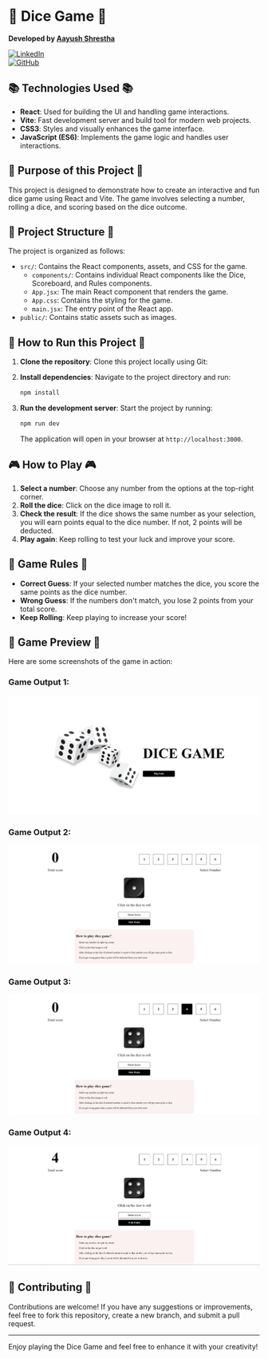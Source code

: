 # 🎲 Dice Game 🎲

**Developed by [Aayush Shrestha](https://github.com/aayush105)**

[![LinkedIn](https://img.shields.io/badge/LinkedIn-Profile-blue)](https://www.linkedin.com/in/aayushrestha/)  
[![GitHub](https://img.shields.io/badge/GitHub-Profile-black)](https://github.com/aayush105)

## 📚 Technologies Used 📚

- **React**: Used for building the UI and handling game interactions.
- **Vite**: Fast development server and build tool for modern web projects.
- **CSS3**: Styles and visually enhances the game interface.
- **JavaScript (ES6)**: Implements the game logic and handles user interactions.

## 🎯 Purpose of this Project 🎯

This project is designed to demonstrate how to create an interactive and fun dice game using React and Vite. The game involves selecting a number, rolling a dice, and scoring based on the dice outcome.

## 📂 Project Structure 📂

The project is organized as follows:

- `src/`: Contains the React components, assets, and CSS for the game.
  - `components/`: Contains individual React components like the Dice, Scoreboard, and Rules components.
  - `App.jsx`: The main React component that renders the game.
  - `App.css`: Contains the styling for the game.
  - `main.jsx`: The entry point of the React app.
- `public/`: Contains static assets such as images.

## 🚀 How to Run this Project 🚀

1. **Clone the repository**: Clone this project locally using Git:

2. **Install dependencies**: Navigate to the project directory and run:
   ```bash
   npm install
   ```
3. **Run the development server**: Start the project by running:
   ```bash
   npm run dev
   ```
   The application will open in your browser at `http://localhost:3000`.

## 🎮 How to Play 🎮

1. **Select a number**: Choose any number from the options at the top-right corner.
2. **Roll the dice**: Click on the dice image to roll it.
3. **Check the result**: If the dice shows the same number as your selection, you will earn points equal to the dice number. If not, 2 points will be deducted.
4. **Play again**: Keep rolling to test your luck and improve your score.

## 📝 Game Rules 📝

- **Correct Guess**: If your selected number matches the dice, you score the same points as the dice number.
- **Wrong Guess**: If the numbers don't match, you lose 2 points from your total score.
- **Keep Rolling**: Keep playing to increase your score!

## 🎨 Game Preview 🎨

Here are some screenshots of the game in action:

### Game Output 1:

![Dice Game Output 1](public/images/output_1.png)

### Game Output 2:

![Dice Game Output 2](public/images/output_2.png)

### Game Output 3:

![Dice Game Output 3](public/images/output_3.png)

### Game Output 4:

![Dice Game Output 3](public/images/output_4.png)

## 🤝 Contributing 🤝

Contributions are welcome! If you have any suggestions or improvements, feel free to fork this repository, create a new branch, and submit a pull request.

---

Enjoy playing the Dice Game and feel free to enhance it with your creativity!

